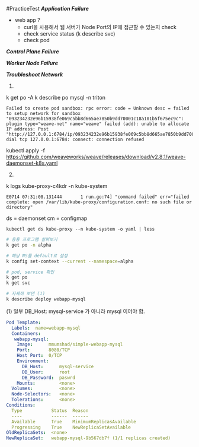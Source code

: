 #PracticeTest 
***Application Failure***
- web app ?
	- curl을 사용해서 웹 서버가 Node Port의 IP에 접근할 수 있는지 check
	- check service status (k describe svc)
	- check pod

***Control Plane Failure***

***Worker Node Failure***

***Troubleshoot Network***

1.
k get po -A
 k describe po mysql -n triton
```plain
Failed to create pod sandbox: rpc error: code = Unknown desc = failed to setup network for sandbox "093234232e96b15938fe069c5bb8d665ae7850b9dd70001c18a101b5f675ec9c": plugin type="weave-net" name="weave" failed (add): unable to allocate IP address: Post "http://127.0.0.1:6784/ip/093234232e96b15938fe069c5bb8d665ae7850b9dd70001c18a101b5f675ec9c": dial tcp 127.0.0.1:6784: connect: connection refused
```
kubectl apply -f https://github.com/weaveworks/weave/releases/download/v2.8.1/weave-daemonset-k8s.yaml

2.
k logs kube-proxy-c4kdr -n kube-system
```plain
E0714 07:31:08.131444       1 run.go:74] "command failed" err="failed complete: open /var/lib/kube-proxy/configuration.conf: no such file or directory"
```

ds = daemonset
cm = configmap
```
kubectl get ds kube-proxy --n kube-system -o yaml | less
```

```bash
# 응용 프로그램 살펴보기
k get po -n alpha

# 해당 NS를 default로 설정
k config set-context --current --namespace=alpha

# pod, service 확인
k get po
k get svc

# 자세히 보면 (1)
k describe deploy webapp-mysql
```

(1) 일부
DB_Host: mysql-service 가 아니라 mysql 이어야 함.
```yaml
Pod Template:
  Labels:  name=webapp-mysql
  Containers:
   webapp-mysql:
    Image:      mmumshad/simple-webapp-mysql
    Port:       8080/TCP
    Host Port:  0/TCP
    Environment:
      DB_Host:      mysql-service
      DB_User:      root
      DB_Password:  paswrd
    Mounts:         <none>
  Volumes:          <none>
  Node-Selectors:   <none>
  Tolerations:      <none>
Conditions:
  Type           Status  Reason
  ----           ------  ------
  Available      True    MinimumReplicasAvailable
  Progressing    True    NewReplicaSetAvailable
OldReplicaSets:  <none>
NewReplicaSet:   webapp-mysql-9b567db7f (1/1 replicas created)
```